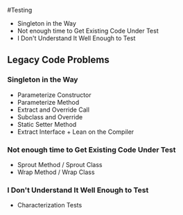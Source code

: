 #Testing

- Singleton in the Way
- Not enough time to Get Existing Code Under Test
- I Don't Understand It Well Enough to Test


## Legacy Code Problems

### Singleton in the Way

* Parameterize Constructor
* Parameterize Method
* Extract and Override Call
* Subclass and Override
* Static Setter Method
* Extract Interface + Lean on the Compiler

### Not enough time to Get Existing Code Under Test 

* Sprout Method / Sprout Class
* Wrap Method / Wrap Class

### I Don't Understand It Well Enough to Test

* Characterization Tests 
